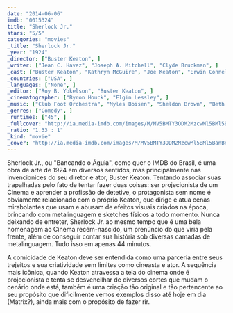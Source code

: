 ```yaml
---
date: "2014-06-06"
imdb: "0015324"
title: "Sherlock Jr."
stars: "5/5"
categories: "movies"
_title: "Sherlock Jr."
_year: "1924"
_director: ["Buster Keaton", ]
_writer: ["Jean C. Havez", "Joseph A. Mitchell", "Clyde Bruckman", ]
_cast: ["Buster Keaton", "Kathryn McGuire", "Joe Keaton", "Erwin Connelly", "Ward Crane", "Jane Connelly", "George Davis", "Doris Deane", "Betsy Ann Hisle", ]
_countries: ["USA", ]
_languages: ["None", ]
_editor: ["Roy B. Yokelson", "Buster Keaton", ]
_cinematographer: ["Byron Houck", "Elgin Lessley", ]
_music: ["Club Foot Orchestra", "Myles Boisen", "Sheldon Brown", "Beth Custer", "Steve Kirk", "Nik Phelps", ]
_genres: ["Comedy", ]
_runtimes: ["45", ]
_fullcover: "http://ia.media-imdb.com/images/M/MV5BMTY3ODM2MzcwMl5BMl5BanBnXkFtZTgwODQ0OTU2MzE@.jpg"
_ratio: "1.33 : 1"
_kind: "movie"
_cover: "http://ia.media-imdb.com/images/M/MV5BMTY3ODM2MzcwMl5BMl5BanBnXkFtZTgwODQ0OTU2MzE@._V1._SX90_SY140_.jpg"
---
```

Sherlock Jr., ou "Bancando o Águia", como quer o IMDB do Brasil, é uma obra de arte de 1924 em diversos sentidos, mas principalmente nas invencionices do seu diretor e ator, Buster Keaton. Tentando associar suas trapalhadas pelo fato de tentar fazer duas coisas: ser projecionista de um Cinema e aprender a profissão de detetive, o protagonista sem nome é obviamente relacionado com o próprio Keaton, que dirige e atua cenas mirabolantes que usam e abusam de efeitos visuais criados na época, brincando com metalinguagem e sketches físicos a todo momento. Nunca deixando de entreter, Sherlock Jr. ao mesmo tempo que é uma bela homenagem ao Cinema recém-nascido, um prenúncio do que viria pela frente, além de conseguir contar sua história sob diversas camadas de metalinguagem. Tudo isso em apenas 44 minutos.

A comicidade de Keaton deve ser entendida como uma parceria entre seus trejeitos e sua criatividade sem limites como cineasta e ator. A sequência mais icônica, quando Keaton atravessa a tela do cinema onde é projecionista e tenta se desvencilhar de diversos cortes que mudam o cenário onde está, também é uma criação tão original e tão pertencente ao seu propósito que dificilmente vemos exemplos disso até hoje em dia (Matrix?), ainda mais com o propósito de fazer rir.
